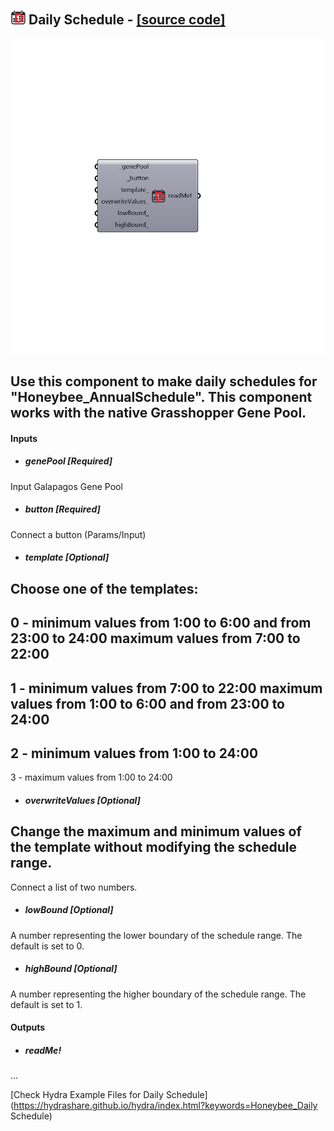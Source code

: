 ## ![](../../images/icons/Daily_Schedule.png) Daily Schedule - [[source code]](https://github.com/mostaphaRoudsari/honeybee/tree/master/src/Honeybee_Daily%20Schedule.py)

![](../../images/components/Daily_Schedule.png)

Use this component to make daily schedules for "Honeybee_AnnualSchedule". This component works with the native Grasshopper Gene Pool.
 -
 

#### Inputs
* ##### genePool [Required]
Input Galapagos Gene Pool
* ##### button [Required]
Connect a button (Params/Input)
* ##### template [Optional]
Choose one of the templates:
 -
 0 - minimum values from 1:00 to 6:00 and from 23:00 to 24:00
 maximum values from 7:00 to 22:00
 -
 1 - minimum values from 7:00 to 22:00
 maximum values from 1:00 to 6:00 and from 23:00 to 24:00
 -
 2 - minimum values from 1:00 to 24:00
 -
 3 - maximum values from 1:00 to 24:00
* ##### overwriteValues [Optional]
Change the maximum and minimum values of the template without modifying the schedule range.
 -
 Connect a list of two numbers.
* ##### lowBound [Optional]
A number representing the lower boundary of the schedule range.  The default is set to 0.
* ##### highBound [Optional]
A number representing the higher boundary of the schedule range. The default is set to 1.

#### Outputs
* ##### readMe!
...


[Check Hydra Example Files for Daily Schedule](https://hydrashare.github.io/hydra/index.html?keywords=Honeybee_Daily Schedule)